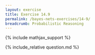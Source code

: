 ```yaml
---
layout: exercise
title: Exercise 14.9
permalink: /bayes-nets-exercises/14-9/
breadcrumb: Probabilistic Reasoning
---
```


{% include mathjax_support %}

<div><i class="arrow-up loader" data-chapter="bayes-nets-exercises" data-exercise="ex_9" data-rating="0"></i></div>
{% include_relative question.md %}
